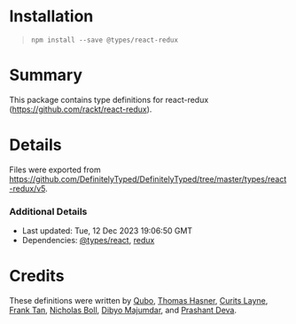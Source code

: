 # Installation
> `npm install --save @types/react-redux`

# Summary
This package contains type definitions for react-redux (https://github.com/rackt/react-redux).

# Details
Files were exported from https://github.com/DefinitelyTyped/DefinitelyTyped/tree/master/types/react-redux/v5.

### Additional Details
 * Last updated: Tue, 12 Dec 2023 19:06:50 GMT
 * Dependencies: [@types/react](https://npmjs.com/package/@types/react), [redux](https://npmjs.com/package/redux)

# Credits
These definitions were written by [Qubo](https://github.com/tkqubo), [Thomas Hasner](https://github.com/thasner), [Curits Layne](https://github.com/clayne11), [Frank Tan](https://github.com/tansongyang), [Nicholas Boll](https://github.com/nicholasboll), [Dibyo Majumdar](https://github.com/mdibyo), and [Prashant Deva](https://github.com/pdeva).
